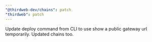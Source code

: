```yaml
---
"@thirdweb-dev/chains": patch
"thirdweb": patch
---
```


Update deploy command from CLI to use show a public gateway url temporarily. Updated chains too.
